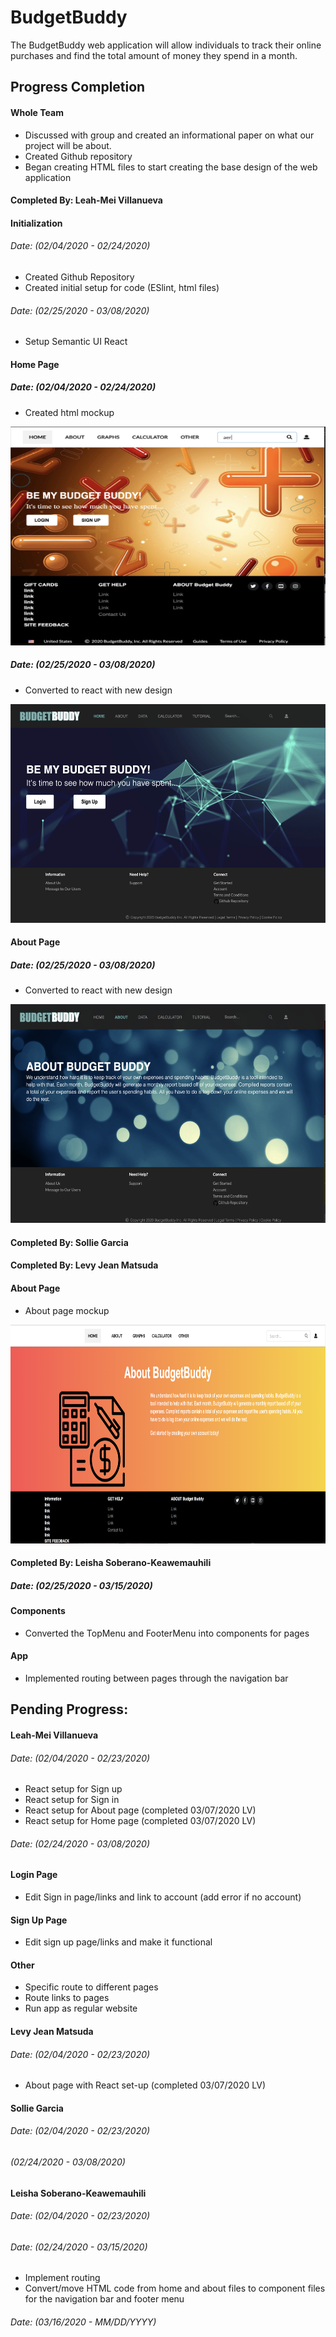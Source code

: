 # BudgetBuddy
The BudgetBuddy web application will allow individuals to track their online purchases and find the total amount of money they spend in a month.

## Progress Completion
#### Whole Team
- Discussed with group and created an informational paper on what our project will be about.
- Created Github repository
- Began creating HTML files to start creating the base design of the web application

#### Completed By: Leah-Mei Villanueva

#### Initialization 
###### Date: (02/04/2020 - 02/24/2020)
- Created Github Repository
- Created initial setup for code (ESlint, html files)

######  Date: (02/25/2020 - 03/08/2020)
- Setup Semantic UI React 

#### Home Page
##### Date: (02/04/2020 - 02/24/2020)
- Created html mockup
<img src="images/home-page-mockup.png" width="600" height="350">

##### Date: (02/25/2020 - 03/08/2020)
- Converted to react with new design
<img src="images/home-page-react.png" width="600" height="350">

#### About Page
##### Date: (02/25/2020 - 03/08/2020)
- Converted to react with new design
<img src="images/about-page-react.png" width="600" height="350">

#### Completed By: Sollie Garcia

#### Completed By: Levy Jean Matsuda

#### About Page
- About page mockup 
<img src="images/about-page-mockup.png" width="600" height="350">

#### Completed By: Leisha Soberano-Keawemauhili
##### Date: (02/25/2020 - 03/15/2020)
#### Components
- Converted the TopMenu and FooterMenu into components for pages
#### App
- Implemented routing between pages through the navigation bar

## Pending Progress: 
#### Leah-Mei Villanueva
###### Date: (02/04/2020 - 02/23/2020)
- React setup for Sign up 
- React setup for Sign in 
- React setup for About page (completed 03/07/2020 LV)
- React setup for Home page (completed 03/07/2020 LV)

###### Date: (02/24/2020 - 03/08/2020)
#### Login Page
- Edit Sign in page/links and link to account (add error if no account)

#### Sign Up Page
- Edit sign up page/links and make it functional 

#### Other
- Specific route to different pages
- Route links to pages
- Run app as regular website

#### Levy Jean Matsuda
###### Date: (02/04/2020 - 02/23/2020)
- About page with React set-up (completed 03/07/2020 LV)


#### Sollie Garcia
###### Date: (02/04/2020 - 02/23/2020)
###### (02/24/2020 - 03/08/2020)

#### Leisha Soberano-Keawemauhili
###### Date: (02/04/2020 - 02/23/2020)
###### Date: (02/24/2020 - 03/15/2020)
- Implement routing
- Convert/move HTML code from home and about files to component files for the navigation bar and footer menu
###### Date: (03/16/2020 - MM/DD/YYYY)




